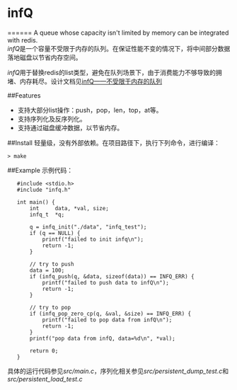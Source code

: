 # infQ
======
A queue whose capacity isn't limited by memory can be integrated with redis.    
*infQ*是一个容量不受限于内存的队列。在保证性能不变的情况下，将中间部分数据落地磁盘以节省内存空间。


*infQ*用于替换redis的list类型，避免在队列场景下，由于消费能力不够导致的拥堵、内存耗尽。设计文档见[infQ——不受限于内存的队列](http://blog.csdn.net/chosen0ne/article/details/50766895)

##Features
* 支持大部分list操作：push，pop，len，top，at等。
* 支持序列化及反序列化。
* 支持通过磁盘缓冲数据，以节省内存。

##Install
轻量级，没有外部依赖。在项目路径下，执行下列命令，进行编译：

    > make

##Example
示例代码：

       #include <stdio.h>
       #include "infq.h"
       
       int main() {
           int     data, *val, size;
           infq_t  *q;
           
           q = infq_init("./data", "infq_test");
           if (q == NULL) {
               printf("failed to init infq\n");
               return -1;
           }
           
           // try to push
           data = 100;
           if (infq_push(q, &data, sizeof(data)) == INFQ_ERR) {
               printf("failed to push data to infQ\n");
               return -1;
           }
           
           // try to pop
           if (infq_pop_zero_cp(q, &val, &size) == INFQ_ERR) {
               printf("failed to pop data from infQ\n");
               return -1;
           }
           printf("pop data from infQ, data=%d\n", *val);
           
           return 0;
       }


具体的运行代码参见*src/main.c*，序列化相关参见*src/persistent_dump_test.c*和*src/persistent_load_test.c*
